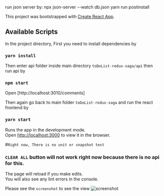 run json server by:    npx json-server --watch db.json
 yarn run postinstall


This project was bootstrapped with [Create React App](https://github.com/facebook/create-react-app).

## Available Scripts

In the project directory, First you need to install dependencies by

### `yarn install`

Then enter api folder inside main directory `toDoList-redux-saga/api` then run api by
### `npm start`

Open [http://localhost:3010/comments]

Then again go back to main folder `toDoList-redux-saga` and run the react frontend by

### `yarn start`

Runs the app in the development mode.<br />
Open [http://localhost:3000](http://localhost:3000) to view it in the browser.

#`Right now, There is no unit or snapshot test`

### `CLEAR ALL` button will not work right now because there is no api for this.

The page will reload if you make edits.<br />
You will also see any lint errors in the console.

Please see the `screenshot` to see the view
![screenshot](screenshots/MainPage.PNG)
